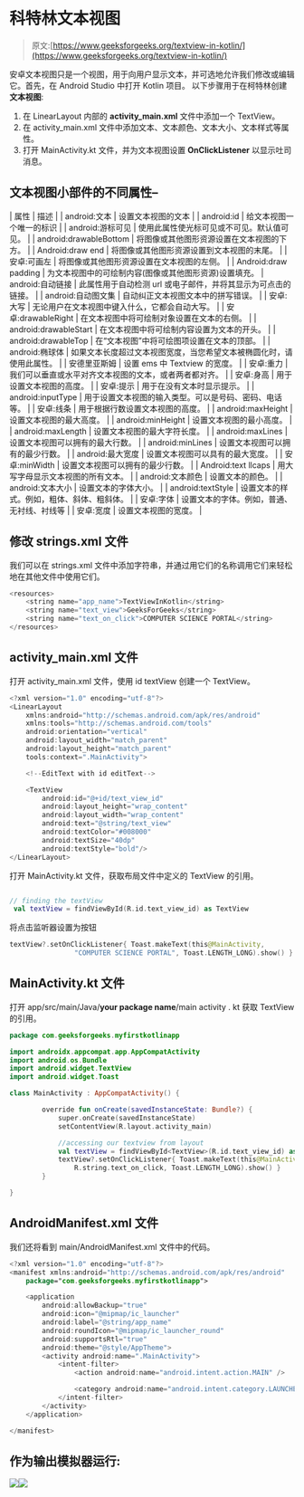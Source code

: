 # 科特林文本视图

> 原文:[https://www.geeksforgeeks.org/textview-in-kotlin/](https://www.geeksforgeeks.org/textview-in-kotlin/)

安卓文本视图只是一个视图，用于向用户显示文本，并可选地允许我们修改或编辑它。首先，在 Android Studio 中打开 Kotlin 项目。
以下步骤用于在柯特林创建**文本视图**:

1.  在 LinearLayout 内部的 **activity_main.xml** 文件中添加一个 TextView。
2.  在 activity_main.xml 文件中添加文本、文本颜色、文本大小、文本样式等属性。
3.  打开 MainActivity.kt 文件，并为文本视图设置 **OnClickListener** 以显示吐司消息。

## 文本视图小部件的不同属性–

| 属性 | 描述 |
| android:文本 | 设置文本视图的文本 |
| android:id | 给文本视图一个唯一的标识 |
| android:游标可见 | 使用此属性使光标可见或不可见。默认值可见。 |
| android:drawableBottom | 将图像或其他图形资源设置在文本视图的下方。 |
| Android:draw end | 将图像或其他图形资源设置到文本视图的末尾。 |
| 安卓:可画左 | 将图像或其他图形资源设置在文本视图的左侧。 |
| Android:draw padding | 为文本视图中的可绘制内容(图像或其他图形资源)设置填充。 | android:自动链接 | 此属性用于自动检测 url 或电子邮件，并将其显示为可点击的链接。 |
| android:自动图文集 | 自动纠正文本视图文本中的拼写错误。 |
| 安卓:大写 | 无论用户在文本视图中键入什么，它都会自动大写。 |
| 安卓:drawableRight | 在文本视图中将可绘制对象设置在文本的右侧。 |
| android:drawableStart | 在文本视图中将可绘制内容设置为文本的开头。 |
| android:drawableTop | 在“文本视图”中将可绘图项设置在文本的顶部。 |
| android:椭球体 | 如果文本长度超过文本视图宽度，当您希望文本被椭圆化时，请使用此属性。 |
| 安德里亚斯姆 | 设置 ems 中 Textview 的宽度。 |
| 安卓:重力 | 我们可以垂直或水平对齐文本视图的文本，或者两者都对齐。 |
| 安卓:身高 | 用于设置文本视图的高度。 |
| 安卓:提示 | 用于在没有文本时显示提示。 |
| android:inputType | 用于设置文本视图的输入类型。可以是号码、密码、电话等。 |
| 安卓:线条 | 用于根据行数设置文本视图的高度。 |
| android:maxHeight | 设置文本视图的最大高度。 |
| android:minHeight | 设置文本视图的最小高度。 |
| android:maxLength | 设置文本视图的最大字符长度。 |
| android:maxLines | 设置文本视图可以拥有的最大行数。 |
| android:minLines | 设置文本视图可以拥有的最少行数。 |
| android:最大宽度 | 设置文本视图可以具有的最大宽度。 |
| 安卓:minWidth | 设置文本视图可以拥有的最少行数。 |
| Android:text llcaps | 用大写字母显示文本视图的所有文本。 |
| android:文本颜色 | 设置文本的颜色。 |
| android:文本大小 | 设置文本的字体大小。 |
| android:textStyle | 设置文本的样式。例如，粗体、斜体、粗斜体。 |
| 安卓:字体 | 设置文本的字体。例如，普通、无衬线、衬线等 |
| 安卓:宽度 | 设置文本视图的宽度。 |

## 修改 strings.xml 文件

我们可以在 strings.xml 文件中添加字符串，并通过用它们的名称调用它们来轻松地在其他文件中使用它们。

```kt
<resources>
    <string name="app_name">TextViewInKotlin</string>
    <string name="text_view">GeeksForGeeks</string>
    <string name="text_on_click">COMPUTER SCIENCE PORTAL</string>
</resources>
```

## activity_main.xml 文件

打开 activity_main.xml 文件，使用 id textView 创建一个 TextView。

```kt
<?xml version="1.0" encoding="utf-8"?>
<LinearLayout
    xmlns:android="http://schemas.android.com/apk/res/android"
    xmlns:tools="http://schemas.android.com/tools"
    android:orientation="vertical"
    android:layout_width="match_parent"
    android:layout_height="match_parent"
    tools:context=".MainActivity">

    <!--EditText with id editText-->

    <TextView
        android:id="@+id/text_view_id"
        android:layout_height="wrap_content"
        android:layout_width="wrap_content"
        android:text="@string/text_view"
        android:textColor="#008000"
        android:textSize="40dp"
        android:textStyle="bold"/>
</LinearLayout>
```

打开 MainActivity.kt 文件，获取布局文件中定义的 TextView 的引用。

```kt

// finding the textView
 val textView = findViewById(R.id.text_view_id) as TextView 
```

将点击监听器设置为按钮

```kt
textView?.setOnClickListener{ Toast.makeText(this@MainActivity,
                "COMPUTER SCIENCE PORTAL", Toast.LENGTH_LONG).show() }

```

## MainActivity.kt 文件

打开 app/src/main/Java/**your package name**/main activity . kt 获取 TextView 的引用。

```kt
package com.geeksforgeeks.myfirstkotlinapp

import androidx.appcompat.app.AppCompatActivity
import android.os.Bundle
import android.widget.TextView
import android.widget.Toast

class MainActivity : AppCompatActivity() {

        override fun onCreate(savedInstanceState: Bundle?) {
            super.onCreate(savedInstanceState)
            setContentView(R.layout.activity_main)

            //accessing our textview from layout
            val textView = findViewById<TextView>(R.id.text_view_id) as TextView
            textView?.setOnClickListener{ Toast.makeText(this@MainActivity,
                R.string.text_on_click, Toast.LENGTH_LONG).show() }
        }

}
```

## AndroidManifest.xml 文件

我们还将看到 main/AndroidManifest.xml 文件中的代码。

```kt
<?xml version="1.0" encoding="utf-8"?>
<manifest xmlns:android="http://schemas.android.com/apk/res/android"
    package="com.geeksforgeeks.myfirstkotlinapp">

    <application
        android:allowBackup="true"
        android:icon="@mipmap/ic_launcher"
        android:label="@string/app_name"
        android:roundIcon="@mipmap/ic_launcher_round"
        android:supportsRtl="true"
        android:theme="@style/AppTheme">
        <activity android:name=".MainActivity">
            <intent-filter>
                <action android:name="android.intent.action.MAIN" />

                <category android:name="android.intent.category.LAUNCHER" />
            </intent-filter>
        </activity>
    </application>

</manifest>
```

## 作为输出模拟器运行:

![](img/4541244c4be4637cfa2093046ed8ba0c.png)![](img/ea18610fcf4f888c896608aeb947a4e1.png)